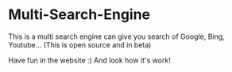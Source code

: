 # Multi-Search-Engine
This is a multi search engine can give you search of Google, Bing, Youtube...  (This is open source and in beta)

Have fun in the website :)
And look how it's work!
